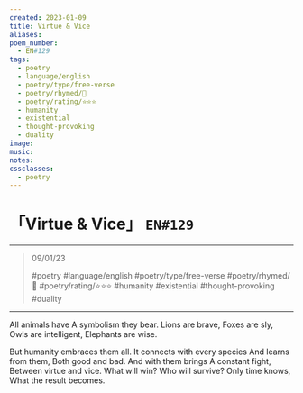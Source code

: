 ```yaml
---
created: 2023-01-09
title: Virtue & Vice
aliases:
poem_number:
  - EN#129
tags:
  - poetry
  - language/english
  - poetry/type/free-verse
  - poetry/rhymed/🔴
  - poetry/rating/⭐⭐⭐
  - humanity
  - existential
  - thought-provoking
  - duality
image:
music:
notes:
cssclasses:
  - poetry
---
```

# 「Virtue & Vice」 `EN#129`

---

> 09/01/23
> 
> #poetry 
> #language/english 
> #poetry/type/free-verse 
> #poetry/rhymed/🔴 
> #poetry/rating/⭐⭐⭐ 
> #humanity #existential #thought-provoking #duality

---

All animals have
A symbolism they bear.
Lions are brave,
Foxes are sly,
Owls are intelligent,
Elephants are wise.

But humanity embraces them all.
It connects with every species
And learns from them,
Both good and bad.
And with them brings
A constant fight,
Between virtue and vice.
What will win?
Who will survive?
Only time knows,
What the result becomes.